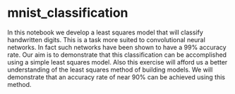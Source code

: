 # mnist_classification
In this notebook we develop a least squares model that will classify handwritten digits. This is a task more suited to convolutional neural networks. In fact such networks have been shown to have a 99% accuracy rate. Our aim is to demonstrate that this classification can be accomplished using a simple least squares model. Also this exercise will afford us a better understanding of the least squares method of building models. We will demonstrate that an accuracy rate of near 90% can be achieved using this method.
